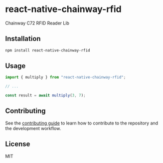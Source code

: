 # react-native-chainway-rfid

Chainway C72 RFID Reader Lib

## Installation

```sh
npm install react-native-chainway-rfid
```

## Usage

```js
import { multiply } from "react-native-chainway-rfid";

// ...

const result = await multiply(3, 7);
```

## Contributing

See the [contributing guide](CONTRIBUTING.md) to learn how to contribute to the repository and the development workflow.

## License

MIT
